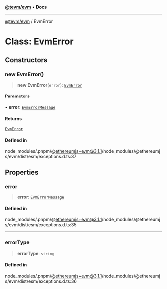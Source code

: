 [**@tevm/evm**](../README.md) • **Docs**

***

[@tevm/evm](../globals.md) / EvmError

# Class: EvmError

## Constructors

### new EvmError()

> **new EvmError**(`error`): [`EvmError`](EvmError.md)

#### Parameters

• **error**: [`EvmErrorMessage`](../enumerations/EvmErrorMessage.md)

#### Returns

[`EvmError`](EvmError.md)

#### Defined in

node\_modules/.pnpm/@ethereumjs+evm@3.1.1/node\_modules/@ethereumjs/evm/dist/esm/exceptions.d.ts:37

## Properties

### error

> **error**: [`EvmErrorMessage`](../enumerations/EvmErrorMessage.md)

#### Defined in

node\_modules/.pnpm/@ethereumjs+evm@3.1.1/node\_modules/@ethereumjs/evm/dist/esm/exceptions.d.ts:35

***

### errorType

> **errorType**: `string`

#### Defined in

node\_modules/.pnpm/@ethereumjs+evm@3.1.1/node\_modules/@ethereumjs/evm/dist/esm/exceptions.d.ts:36
